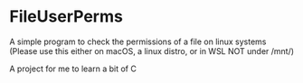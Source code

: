 # FileUserPerms
A simple program to check the permissions of a file on linux systems
(Please use this either on macOS, a linux distro, or in WSL NOT under /mnt/)


A project for me to learn a bit of C
